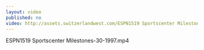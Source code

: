 ```yaml
---
layout: video
published: no
video: http://assets.switzerlandwest.com/ESPN1519 Sportscenter Milestones-30-1997.mp4
---
```

ESPN1519 Sportscenter Milestones-30-1997.mp4
